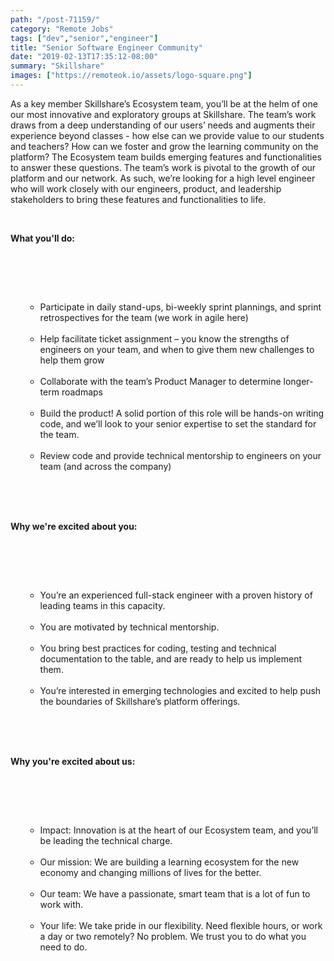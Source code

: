 ```yaml
---
path: "/post-71159/"
category: "Remote Jobs"
tags: ["dev","senior","engineer"]
title: "Senior Software Engineer Community"
date: "2019-02-13T17:35:12-08:00"
summary: "Skillshare"
images: ["https://remoteok.io/assets/logo-square.png"]
---
```


<p>As a key member Skillshare&rsquo;s Ecosystem team, you&rsquo;ll be at the helm of one our most innovative and exploratory groups at Skillshare. The team&rsquo;s work draws from a deep understanding of our users&rsquo; needs and augments their experience beyond classes - how else can we provide value to our students and teachers? How can we foster and grow the learning community on the platform? The Ecosystem team builds emerging features and functionalities to answer these questions. The team&rsquo;s work is pivotal to the growth of our platform and our network. As such, we&rsquo;re looking for a high level engineer who will work closely with our engineers, product, and leadership stakeholders to bring these features and functionalities to life.</p><br /><p><strong>What you'll do:</strong></p><br /><ul><br /><ul><br /><li>Participate in daily stand-ups, bi-weekly sprint plannings, and sprint retrospectives for the team (we work in agile here)</li><br /><li>Help facilitate ticket assignment &ndash; you know the strengths of engineers on your team, and when to give them new challenges to help them grow</li><br /><li>Collaborate with the team&rsquo;s Product Manager to determine longer-term roadmaps</li><br /><li>Build the product! A solid portion of this role will be hands-on writing code, and we&rsquo;ll look to your senior expertise to set the standard for the team.</li><br /><li>Review code and provide technical mentorship to engineers on your team (and across the company)</li><br /></ul><br /></ul><br /><p><strong>Why we're excited about you:</strong></p><br /><ul><br /><ul><br /><li>You&rsquo;re an experienced full-stack engineer with a proven history of leading teams in this capacity.</li><br /><li>You are motivated by technical mentorship.</li><br /><li>You bring best practices for coding, testing and technical documentation to the table, and are ready to help us implement them.</li><br /><li>You&rsquo;re interested in emerging technologies and excited to help push the boundaries of Skillshare&rsquo;s platform offerings.</li><br /></ul><br /></ul><br /><p><strong>Why you're excited about us:</strong></p><br /><ul><br /><ul><br /><li>Impact: Innovation is at the heart of our Ecosystem team, and you&rsquo;ll be leading the technical charge.</li><br /><li>Our mission: We are building a learning ecosystem for the new economy and changing millions of lives for the better.</li><br /><li>Our team: We have a passionate, smart team that is a lot of fun to work with.</li><br /><li>Your life: We take pride in our flexibility. Need flexible hours, or work a day or two remotely? No problem. We trust you to do what you need to do.</li><br /></ul><br /></ul>
